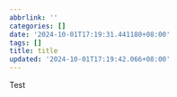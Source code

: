 ```yaml
---
abbrlink: ''
categories: []
date: '2024-10-01T17:19:31.441180+08:00'
tags: []
title: title
updated: '2024-10-01T17:19:42.066+08:00'
---
```

Test
